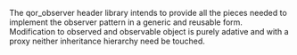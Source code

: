 The qor_observer header library intends to provide all the pieces needed to implement the observer pattern in a generic and reusable form.
Modification to observed and observable object is purely adative and with a proxy neither inheritance hierarchy need be touched.
